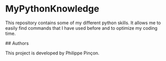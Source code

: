 # MyPythonKnowledge
This repository contains some of my different python skills. It allows me to easily find commands that I have used before and to optimize my coding time.

## Authors

This project is developed by Philippe Pinçon.
